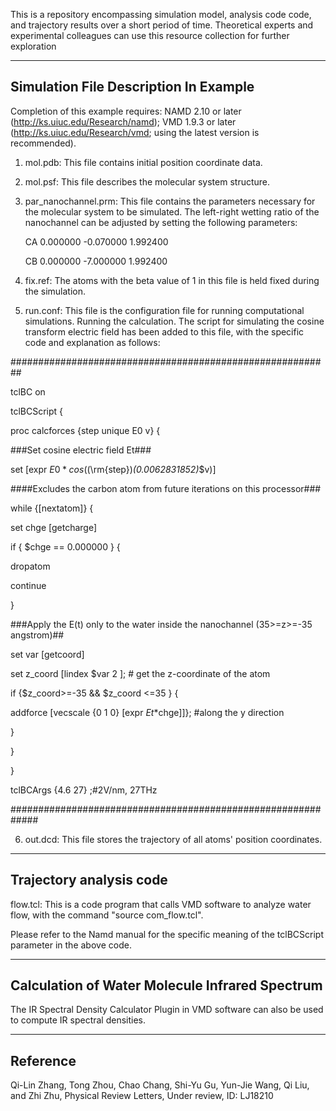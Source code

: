 This is a repository encompassing simulation model, analysis code code, and trajectory results over a short period of time. Theoretical experts and experimental colleagues can use this resource collection for further exploration
****
## Simulation File Description In Example

Completion of this example requires:
NAMD 2.10 or later (http://ks.uiuc.edu/Research/namd); VMD 1.9.3 or later (http://ks.uiuc.edu/Research/vmd; using the latest version is recommended).

1) mol.pdb: This file contains initial position coordinate data.
    
2) mol.psf: This file describes the molecular system structure.
    
3) par_nanochannel.prm: This file contains the parameters necessary for the molecular system to be simulated. The left-right wetting ratio of the nanochannel can be adjusted by setting the following parameters:
    
    CA     0.000000  -0.070000     1.992400
   
    CB     0.000000  -7.000000     1.992400
    
    
5) fix.ref: The atoms with the beta value of 1 in this file is held fixed during the simulation.
    
6) run.conf: This file is the configuration file for running computational simulations. Running the calculation. The script for simulating the cosine transform electric field has been  added to this file, with the specific code and explanation as follows:

##########################################################

tclBC		on

tclBCScript {

proc calcforces {step unique E0 v} {

###Set cosine electric field Et###

set [expr $E0*cos(($\rm{step})*(0.0062831852)*$v)]

####Excludes the carbon atom from future iterations on this processor###

while {[nextatom]} { 

set chge [getcharge]

if { $chge == 0.000000 } {

dropatom

continue

}

###Apply the E(t) only to the water inside the nanochannel (35>=z>=-35 angstrom)##

set var [getcoord]

set z_coord  [lindex $var 2 ];  # get the z-coordinate of the atom

if {$z_coord>=-35 && $z_coord <=35 } {

addforce [vecscale {0 1 0} [expr $Et*$chge]]};  #along the y direction

}

}

}

tclBCArgs {4.6 27}  ;#2V/nm, 27THz

#############################################################


6) out.dcd: This file stores the trajectory of all atoms' position coordinates.
****
## Trajectory analysis code

flow.tcl: This is a code program that calls VMD software to analyze water flow, with the command "source com_flow.tcl".

Please refer to the Namd manual for the specific meaning of the tclBCScript parameter in the above code.
****
## Calculation of Water Molecule Infrared Spectrum

The IR Spectral Density Calculator Plugin  in VMD software can also be used to compute IR spectral densities.
****
## Reference

Qi-Lin Zhang, Tong Zhou, Chao Chang, Shi-Yu Gu, Yun-Jie Wang, Qi Liu, and Zhi Zhu, Physical Review Letters, Under review, ID: LJ18210
